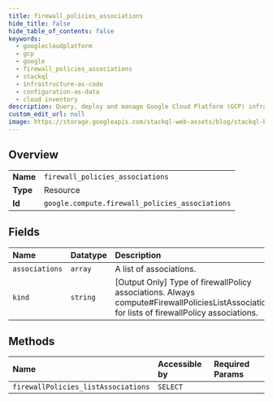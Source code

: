 ```yaml
---
title: firewall_policies_associations
hide_title: false
hide_table_of_contents: false
keywords:
  - googlecloudplatform
  - gcp
  - google
  - firewall_policies_associations
  - stackql
  - infrastructure-as-code
  - configuration-as-data
  - cloud inventory
description: Query, deploy and manage Google Cloud Platform (GCP) infrastructure and resources using SQL
custom_edit_url: null
image: https://storage.googleapis.com/stackql-web-assets/blog/stackql-blog-post-featured-image.png
---
```

  
    

## Overview
<table><tbody>
<tr><td><b>Name</b></td><td><code>firewall_policies_associations</code></td></tr>
<tr><td><b>Type</b></td><td>Resource</td></tr>
<tr><td><b>Id</b></td><td><code>google.compute.firewall_policies_associations</code></td></tr>
</tbody></table>

## Fields
| Name | Datatype | Description |
|:-----|:---------|:------------|
| `associations` | `array` | A list of associations. |
| `kind` | `string` | [Output Only] Type of firewallPolicy associations. Always compute#FirewallPoliciesListAssociations for lists of firewallPolicy associations. |
## Methods
| Name | Accessible by | Required Params |
|:-----|:--------------|:----------------|
| `firewallPolicies_listAssociations` | `SELECT` |  |
